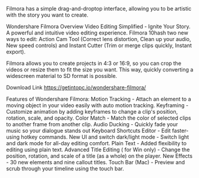 Filmora has a simple drag-and-droptop interface, allowing you to be artistic with the story you want to create.

Wondershare Filmora Overview
Video Editing Simplified - Ignite Your Story. A powerful and intuitive video editing experience. Filmora 10hash two new ways to edit: Action Cam Tool (Correct lens distortion, Clean up your audio, New speed controls) and Instant Cutter (Trim or merge clips quickly, Instant export).

Filmora allows you to create projects in 4:3 or 16:9, so you can crop the videos or resize them to fit the size you want. This way, quickly converting a widescreen material to SD format is possible.

Download Link https://getintopc.io/wondershare-filmora/

Features of Wondershare Filmora:
Motion Tracking - Attach an element to a moving object in your video easily with auto motion tracking.
Keyframing - Customize animation by adding keyframes to change a clip's position, rotation, scale, and opacity.
Color Match - Match the color of selected clips to another frame from another clip.
Audio Ducking - Quickly fade your music so your dialogue stands out
Keyboard Shortcuts Editor - Edit faster-using hotkey commands.
New UI and switch dark/light mode - Switch light and dark mode for all-day editing comfort.
Plain Text - Added flexibility to editing using plain text.
Advanced Title Editing ( for Win only) - Change the position, rotation, and scale of a title (as a whole) on the player.
New Effects - 30 new elements and nine callout titles.
Touch Bar (Mac) - Preview and scrub through your timeline using the touch bar.
